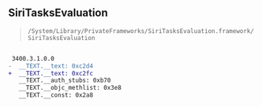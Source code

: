 ## SiriTasksEvaluation

> `/System/Library/PrivateFrameworks/SiriTasksEvaluation.framework/SiriTasksEvaluation`

```diff

 3400.3.1.0.0
-  __TEXT.__text: 0xc2d4
+  __TEXT.__text: 0xc2fc
   __TEXT.__auth_stubs: 0xb70
   __TEXT.__objc_methlist: 0x3e8
   __TEXT.__const: 0x2a8

```

